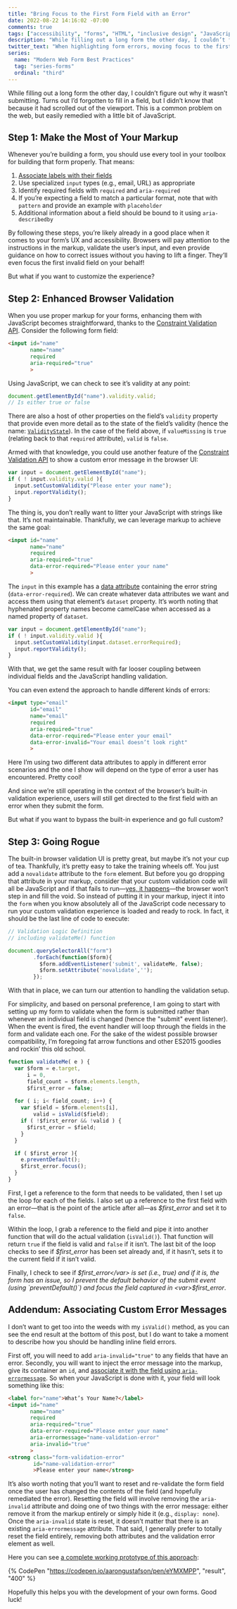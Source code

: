 ```yaml
---
title: "Bring Focus to the First Form Field with an Error"
date: 2022-08-22 14:16:02 -07:00
comments: true
tags: ["accessibility", "forms", "HTML", "inclusive design", "JavaScript", "progressive enhancement", "WAI-ARIA", "web design"]
description: "While filling out a long form the other day, I couldn’t figure out why it wasn’t submitting. Turns out I’d forgotten to fill in a field, but I didn’t know that because it had scrolled out of the viewport."
twitter_text: "When highlighting form errors, moving focus to the first error encountered will ensure the error is seen and remedied."
series:
  name: "Modern Web Form Best Practices"
  tag: "series-forms"
  ordinal: "third"
---
```


While filling out a long form the other day, I couldn’t figure out why it wasn’t submitting. Turns out I’d forgotten to fill in a field, but I didn’t know that because it had scrolled out of the viewport. This is a common problem on the web, but easily remedied with a little bit of JavaScript.

<!-- more -->

## Step 1: Make the Most of Your Markup

Whenever you’re building a form, you should use every tool in your toolbox for building that form properly. That means:

1. [Associate labels with their fields](/notebook/labeled-with-love/)
1. Use specialized `input` types (e.g., email, URL) as appropriate
1. Identify required fields with `required` and `aria-required`
1. If you’re expecting a field to match a particular format, note that with `pattern` and provide an example with `placeholder`
1. Additional information about a field should be bound to it using `aria-describedby`

By following these steps, you’re likely already in a good place when it comes to your form’s UX and accessibility. Browsers will pay attention to the instructions in the markup, validate the user’s input, and even provide guidance on how to correct issues without you having to lift a finger. They’ll even focus the first invalid field on your behalf!

But what if you want to customize the experience?

## Step 2: Enhanced Browser Validation

When you use proper markup for your forms, enhancing them with JavaScript becomes straightforward, thanks to the [Constraint Validation API](https://developer.mozilla.org/docs/Web/API/Constraint_validation). Consider the following form field:

```html
<input id="name"
       name="name"
       required
       aria-required="true"
       >
```

Using JavaScript, we can check to see it’s validity at any point:

```js
document.getElementById("name").validity.valid;
// Is either true or false
```

There are also a host of other properties on the field’s `validity` property that provide even more detail as to the state of the field’s validity (hence the name: [`ValidityState`](https://developer.mozilla.org/docs/Web/API/ValidityState)). In the case of the field above, if `valueMissing` is `true` (relating back to that `required` attribute), `valid` is `false`.

Armed with that knowledge, you could use another feature of the [Constraint Validation API](https://developer.mozilla.org/docs/Web/API/Constraint_validation) to show a custom error message in the browser UI:

```js
var input = document.getElementById("name");
if ( ! input.validity.valid ){
  input.setCustomValidity("Please enter your name");
  input.reportValidity();
}
```

The thing is, you don’t really want to litter your JavaScript with strings like that. It’s not maintainable. Thankfully, we can leverage markup to achieve the same goal:

```html
<input id="name"
       name="name"
       required
       aria-required="true"
       data-error-required="Please enter your name"
       >
```

The `input` in this example has a [data attribute](https://developer.mozilla.org/docs/Learn/HTML/Howto/Use_data_attributes) containing the error string (`data-error-required`). We can create whatever data attributes we want and access them using that element’s `dataset` property. It’s worth noting that hyphenated property names become camelCase when accessed as a named property of `dataset`.

```js
var input = document.getElementById("name");
if ( ! input.validity.valid ){
  input.setCustomValidity(input.dataset.errorRequired);
  input.reportValidity();
}
```

With that, we get the same result with far looser coupling between individual fields and the JavaScript handling validation.

You can even extend the approach to handle different kinds of errors:

```html
<input type="email"
       id="email"
       name="email"
       required
       aria-required="true"
       data-error-required="Please enter your email"
       data-error-invalid="Your email doesn’t look right"
       >
```

Here I’m using two different data attributes to apply in different error scenarios and the one I show will depend on the type of error a user has encountered. Pretty cool!

And since we’re still operating in the context of the browser’s built-in validation experience, users will still get directed to the first field with an error when they submit the form.

But what if you want to bypass the built-in experience and go full custom?

## Step 3: Going Rogue

The built-in browser validation UI is pretty great, but maybe it’s not your cup of tea. Thankfully, it’s pretty easy to take the training wheels off. You just add a `novalidate` attribute to the `form` element. But before you go dropping that attribute in your markup, consider that your custom validation code will all be JavaScript and if that fails to run—[yes, it happens](/notebook/progressive-misconceptions/)—the browser won’t step in and fill the void. So instead of putting it in your markup, inject it into the `form` when you know absolutely all of the JavaScript code necessary to run your custom validation experience is loaded and ready to rock. In fact, it should be the last line of code to execute:

```js
// Validation Logic Definition
// including validateMe() function

document.querySelectorAll("form")
        .forEach(function($form){
          $form.addEventListener('submit', validateMe, false);
          $form.setAttribute('novalidate','');
        });
```

With that in place, we can turn our attention to handling the validation setup. 

For simplicity, and based on personal preference, I am going to start with setting up my form to validate when the form is submitted rather than whenever an individual field is changed (hence the "submit" event listener). When the event is fired, the event handler will loop through the fields in the form and validate each one. For the sake of the widest possible browser compatibility, I’m foregoing fat arrow functions and other ES2015 goodies and rockin’ this old school.

```js
function validateMe( e ) {
  var $form = e.target,
      i = 0,
      field_count = $form.elements.length,
      $first_error = false;
  
  for ( i; i< field_count; i++) {
    var $field = $form.elements[i],
        valid = isValid($field);
    if ( !$first_error && !valid ) {
      $first_error = $field;
    }
  }

  if ( $first_error ){
    e.preventDefault();
    $first_error.focus();    
  }
}
```

First, I get a reference to the form that needs to be validated, then I set up the loop for each of the fields. I also set up a reference to the first field with an error—that is the point of the article after all—as <var>$first_error</var> and set it to `false`.

Within the loop, I grab a reference to the field and pipe it into another function that will do the actual validation (`isValid()`). That function will return `true` if the field is valid and `false` if it isn’t. The last bit of the loop checks to see if <var>$first_error</var> has been set already and, if it hasn’t, sets it to the current field if it isn’t valid.

Finally, I check to see if <var>$first_error</var> is set (i.e., true) and if it is, the form has an issue, so I prevent the default behavior of the submit event (using `preventDefault()`) and focus the field captured in <var>$first_error</var>.

## Addendum: Associating Custom Error Messages

I don’t want to get too into the weeds with my `isValid()` method, as you can see the end result at the bottom of this post, but I do want to take a moment to describe how you should be handling inline field errors.

First off, you will need to add `aria-invalid="true"` to any fields that have an error. Secondly, you will want to inject the error message into the markup, give its container an `id`, and [associate it with the field using `aria-errormessage`](https://developer.mozilla.org/docs/Web/Accessibility/ARIA/Attributes/aria-errormessage). So when your JavaScript is done with it, your field will look something like this:

```html
<label for="name">What’s Your Name?</label>
<input id="name"
       name="name"
       required
       aria-required="true"
       data-error-required="Please enter your name"
       aria-errormessage="name-validation-error"
       aria-invalid="true"
       >
<strong class="form-validation-error"
        id="name-validation-error"
        >Please enter your name</strong>
```

It’s also worth noting that you’ll want to reset and re-validate the form field once the user has changed the contents of the field (and hopefully remediated the error). Resetting the field will involve removing the `aria-invalid` attribute and doing one of two things with the error message: either remove it from the markup entirely or simply hide it (e.g., `display: none`). Once the `aria-invalid` state is reset, it doesn’t matter that there is an existing `aria-errormessage` attribute. That said, I generally prefer to totally reset the field entirely, removing both attributes and the validation error element as well.

Here you can see [a complete working prototype of this approach](https://codepen.io/aarongustafson/pen/eYMXMPP):

{% CodePen "https://codepen.io/aarongustafson/pen/eYMXMPP", "result", "400" %}

Hopefully this helps you with the development of your own forms. Good luck!
